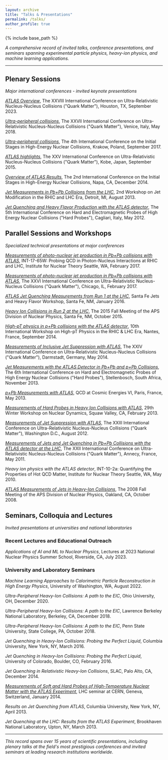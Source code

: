```yaml
---
layout: archive
title: "Talks & Presentations"
permalink: /talks/
author_profile: true
---
```


{% include base_path %}

*A comprehensive record of invited talks, conference presentations, and seminars spanning experimental particle physics, heavy-ion physics, and machine learning applications.*

---

## Plenary Sessions
*Major international conferences - invited keynote presentations*

[*ATLAS Overview*](https://indico.cern.ch/event/1139644/contributions/5343931/), The XXVIII International Conference on Ultra-Relativistic Nucleus-Nucleus Collisions ("Quark Matter"), Houston, TX, September 2023.

[*Ultra-peripheral collisions*](https://indico.cern.ch/event/656452/contributions/2899707/), The XXVII International Conference on Ultra-Relativistic Nucleus-Nucleus Collisions ("Quark Matter"), Venice, Italy, May 2018.

[*Ultra-peripheral collisions*](https://indico.cern.ch/event/578078/contributions/2658950/), The 4th International Conference on the Initial Stages in High-Energy Nuclear Collisions, Krakow, Poland, September 2017.

[*ATLAS highlights*](https://indico.cern.ch/event/355454/contributions/838851/), The XXV International Conference on Ultra-Relativistic Nucleus-Nucleus Collisions ("Quark Matter"), Kobe, Japan, September 2015.

[*Overview of ATLAS Results*](https://indico.cern.ch/event/336283/contributions/788466/), The 2nd International Conference on the Initial Stages in High-Energy Nuclear Collisions, Napa, CA, December 2014.

[*Jet Measurements in Pb+Pb Collisions from the LHC*](https://indico.cern.ch/event/256031/contributions/568111/), 2nd Workshop on Jet Modification in the RHIC and LHC Era, Detroit, MI, August 2013.

[*Jet Quenching and Heavy Flavor Production with the ATLAS detector*](https://cds.cern.ch/record/1490324), The 5th International Conference on Hard and Electromagnetic Probes of High Energy Nuclear Collisions ("Hard Probes"), Cagliari, Italy, May 2012.

## Parallel Sessions and Workshops
*Specialized technical presentations at major conferences*

[*Measurements of photo-nuclear jet production in Pb+Pb collisions with ATLAS*](https://archive.int.washington.edu/talks/WorkShops/int_17_65W/People/Angerami_A/Angerami.pdf), INT-17-65W: Probing QCD in Photon-Nucleus Interactions at RHIC and LHC, Institute for Nuclear Theory Seattle, WA, February 2017.

[*Measurements of photo-nuclear jet production in Pb+Pb collisions with ATLAS*](https://indico.cern.ch/event/433345/contributions/2358433/), The XXVI International Conference on Ultra-Relativistic Nucleus-Nucleus Collisions ("Quark Matter"), Chicago, IL, February 2017.

[*ATLAS Jet Quenching Measurements from Run 1 at the LHC*](https://indico.fnal.gov/event/10528/contributions/3281/), Santa Fe Jets and Heavy Flavor Workshop, Santa Fe, NM, January 2016.

[*Heavy Ion Collisions in Run 2 at the LHC*](https://meetings.aps.org/Meeting/DNP15/Session/FB), The 2015 Fall Meeting of the APS Division of Nuclear Physics, Santa Fe, NM, October 2015.

[*High-pT physics in p+Pb collisions with the ATLAS detector*](https://indico.cern.ch/event/289665/contributions/1644477/), 10th International Workshop on High-pT Physics in the RHIC & LHC Era, Nantes, France, September 2014.

[*Measurements of Inclusive Jet Suppression with ATLAS*](https://indico.cern.ch/event/219436/contributions/1523256/), The XXIV International Conference on Ultra-Relativistic Nucleus-Nucleus Collisions ("Quark Matter"), Darmstadt, Germany, May 2014.

[*Jet Measurements with the ATLAS Detector in Pb+Pb and p+Pb Collisions*](https://indico.tlabs.ac.za/event/30/contributions/325/), The 6th International Conference on Hard and Electromagnetic Probes of High Energy Nuclear Collisions ("Hard Probes"), Stellenbosch, South Africa, November 2013.

[*p+Pb Measurements with ATLAS*](https://indico.cern.ch/event/252570/contributions/563910/), QCD at Cosmic Energies VI, Paris, France, May 2013.

[*Measurements of Hard Probes in Heavy Ion Collisions with ATLAS*](https://cds.cern.ch/record/1521323), 29th Winter Workshop on Nuclear Dynamics, Squaw Valley, CA, February 2013.

[*Measurements of Jet Suppression with ATLAS*](https://indico.cern.ch/event/181055/contributions/308917/), The XXIII International Conference on Ultra-Relativistic Nucleus-Nucleus Collisions ("Quark Matter"), Washington D.C., August 2012.

[*Measurements of Jets and Jet Quenching in Pb+Pb Collisions with the ATLAS detector at the LHC*](https://indico.cern.ch/event/30248/contributions/1666669/), The XXII International Conference on Ultra-Relativistic Nucleus-Nucleus Collisions ("Quark Matter"), Annecy, France, May 2011.

*Heavy ion physics with the ATLAS detector*, INT-10-2a: Quantifying the Properties of Hot QCD Matter, Institute for Nuclear Theory Seattle, WA, May 2010.

[*ATLAS Measurements of Jets in Heavy-Ion Collisions*](https://meetings.aps.org/Meeting/DNP08/Session/CF.2), The 2008 Fall Meeting of the APS Division of Nuclear Physics, Oakland, CA, October 2008.

## Seminars, Colloquia and Lectures
*Invited presentations at universities and national laboratories*

### **Recent Lectures and Educational Outreach**
*Applications of AI and ML to Nuclear Physics*, Lectures at 2023 National Nuclear Physics Summer School, Riverside, CA, July 2023.

### **University and Laboratory Seminars**
*Machine Learning Approaches to Calorimetric Particle Reconstruction in High Energy Physics*, University of Washington, WA, August 2022.

*Ultra-Peripheral Heavy-Ion Collisions: A path to the EIC*, Ohio University, OH, December 2020.

*Ultra-Peripheral Heavy-Ion Collisions: A path to the EIC*, Lawrence Berkeley National Laboratory, Berkeley, CA, December 2018.

*Ultra-Peripheral Heavy-Ion Collisions: A path to the EIC*, Penn State University, State College, PA, October 2018.

*Jet Quenching in Heavy-Ion Collisions: Probing the Perfect Liquid*, Columbia University, New York, NY, March 2016.

*Jet Quenching in Heavy-Ion Collisions: Probing the Perfect Liquid*, University of Colorado, Boulder, CO, February 2016.

*Jet Quenching in Relativistic Heavy-Ion Collisions*, SLAC, Palo Alto, CA, December 2014.

[*Measurements of Soft and Hard Probes of High-Temperature Nuclear Matter with the ATLAS Experiment*](https://indico.cern.ch/event/295198/), LHC seminar at CERN, Geneva, Switzerland, January 2014.

*Results on Jet Quenching from ATLAS*, Columbia University, New York, NY, April 2013.

*Jet Quenching at the LHC: Results from the ATLAS Experiment*, Brookhaven National Laboratory, Upton, NY, March 2013.

---

*This record spans over 15 years of scientific presentations, including plenary talks at the field's most prestigious conferences and invited seminars at leading research institutions worldwide.*